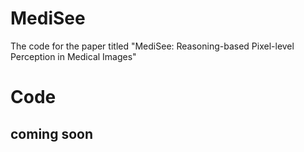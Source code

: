 # MediSee
The code for the paper titled "MediSee: Reasoning-based Pixel-level Perception in Medical Images"

# Code
## coming soon


